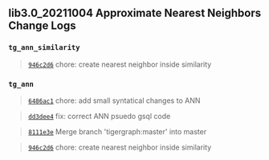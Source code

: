 
## lib3.0_20211004 Approximate Nearest Neighbors Change Logs

### `tg_ann_similarity`

> [`946c2d6`](https://github.com/tigergraph/gsql-graph-algorithms/commit/946c2d676749ebd9e952cdf75410164fa241fc3c) chore: create nearest neighbor inside similarity

### `tg_ann`

> [`6486ac1`](https://github.com/tigergraph/gsql-graph-algorithms/commit/6486ac196f82de944fe23bb3cb9723aaadabc90c) chore: add small syntatical changes to ANN

> [`dd3dee4`](https://github.com/tigergraph/gsql-graph-algorithms/commit/dd3dee4fd63183f72ca6081270091d339885faa4) fix: correct ANN psuedo gsql code

> [`8111e3e`](https://github.com/tigergraph/gsql-graph-algorithms/commit/8111e3ec8ed946ef9f23a3d62efda53ea1b48e4d) Merge branch 'tigergraph:master' into master

> [`946c2d6`](https://github.com/tigergraph/gsql-graph-algorithms/commit/946c2d676749ebd9e952cdf75410164fa241fc3c) chore: create nearest neighbor inside similarity
